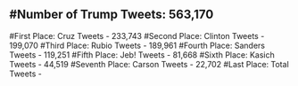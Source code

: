 #Number of Trump Tweets: 563,170
---
#First Place: Cruz Tweets - 233,743
#Second Place: Clinton Tweets - 199,070
#Third Place: Rubio Tweets - 189,961
#Fourth Place: Sanders Tweets - 119,251
#Fifth Place: Jeb! Tweets - 81,668
#Sixth Place: Kasich Tweets - 44,519
#Seventh Place: Carson Tweets - 22,702
#Last Place: Total Tweets -  

